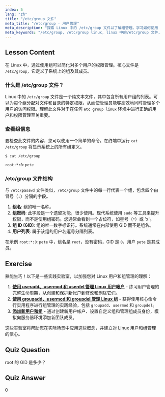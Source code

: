 ```yaml
---
index: 5
lang: "zh"
title: "/etc/group 文件"
meta_title: "/etc/group - 用户管理"
meta_description: "探索 Linux 中的 /etc/group 文件以了解组管理。学习如何使用 cat /etc/group 查看组数据，并理解包括 GID 和用户列表在内的结构。本指南涵盖 etc group linux 文件的要点。"
meta_keywords: "/etc/group, /etc/group linux, linux 中的/etc/group 文件，cat /etc/group, etc group linux, 组管理，GID, Linux 权限，Linux 组"
---
```


## Lesson Content

在 Linux 中，通过使用组可以简化对多个用户的权限管理。核心文件是 `/etc/group`，它定义了系统上的组及其成员。

### 什么是 /etc/group 文件？

Linux 中的 `/etc/group` 文件是一个纯文本文件，其中包含所有用户组的列表。可以为每个组分配对文件和目录的特定权限，从而使管理员能够高效地同时管理多个用户的访问权限。理解此文件对于在任何 `etc group linux` 环境中进行正确的用户和权限管理至关重要。

### 查看组信息

要检查此文件的内容，您可以使用一个简单的命令。在终端中运行 `cat /etc/group` 将显示系统上的所有组定义。

```bash
$ cat /etc/group

root:*:0:pete
```

### /etc/group 文件结构

与 `/etc/passwd` 文件类似，`/etc/group` 文件中的每一行代表一个组，包含四个由冒号（`:`）分隔的字段。

1.  **组名**: 组的唯一名称。
2.  **组密码**: 此字段是一个遗留功能，很少使用。现代系统使用 `sudo` 等工具来提升权限，而不是使用组密码。您通常会看到一个占位符，如星号（`*`）或 'x'。
3.  **组 ID (GID)**: 组的唯一数字标识符。系统通常在内部使用 GID 而不是组名。
4.  **用户列表**: 属于该组的用户名逗号分隔列表。

在示例 `root:*:0:pete` 中，组名是 `root`，没有密码，GID 是 `0`，用户 `pete` 是其成员。

## Exercise

熟能生巧！以下是一些实践实验室，以加强您对 Linux 用户和组管理的理解：

1.  **[使用 useradd、usermod 和 userdel 管理 Linux 用户帐户](https://labex.io/zh/labs/comptia-manage-linux-user-accounts-with-useradd-usermod-and-userdel-590837)** - 练习用户管理的完整生命周期，从创建和保护新帐户到修改和删除它们。
2.  **[使用 groupadd、usermod 和 groupdel 管理 Linux 组](https://labex.io/zh/labs/comptia-manage-linux-groups-with-groupadd-usermod-and-groupdel-590836)** - 获得使用核心命令行实用程序进行组管理的实践经验，包括 `groupadd`、`usermod` 和 `groupdel`。
3.  **[添加新用户和组](https://labex.io/zh/labs/linux-add-new-user-and-group-17987)** - 通过创建新用户帐户、设置自定义组和管理组成员身份，模拟向服务器环境添加新团队成员。

这些实验室将帮助您在实际场景中应用这些概念，并建立对 Linux 用户和组管理的信心。

## Quiz Question

root 的 GID 是多少？

## Quiz Answer

0

